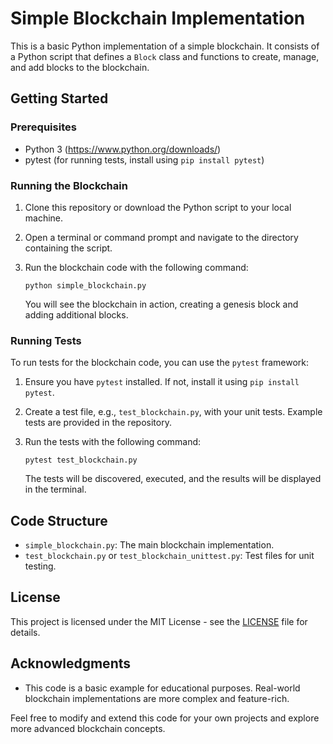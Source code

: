 # Simple Blockchain Implementation
This is a basic Python implementation of a simple blockchain. It consists of a Python script that defines a `Block` class and functions to create, manage, and add blocks to the blockchain.

## Getting Started

### Prerequisites

- Python 3 (https://www.python.org/downloads/)
- pytest (for running tests, install using `pip install pytest`)

### Running the Blockchain

1. Clone this repository or download the Python script to your local machine.

2. Open a terminal or command prompt and navigate to the directory containing the script.

3. Run the blockchain code with the following command:
    ```
    python simple_blockchain.py
    ```
    You will see the blockchain in action, creating a genesis block and adding additional blocks.

### Running Tests

To run tests for the blockchain code, you can use the `pytest` framework:

1. Ensure you have `pytest` installed. If not, install it using `pip install pytest`.

2. Create a test file, e.g., `test_blockchain.py`, with your unit tests. Example tests are provided in the repository.

3. Run the tests with the following command:

    ```
    pytest test_blockchain.py
    ```

    The tests will be discovered, executed, and the results will be displayed in the terminal.

## Code Structure

- `simple_blockchain.py`: The main blockchain implementation.
- `test_blockchain.py` or `test_blockchain_unittest.py`: Test files for unit testing.

## License

This project is licensed under the MIT License - see the [LICENSE](LICENSE) file for details.

## Acknowledgments

- This code is a basic example for educational purposes. Real-world blockchain implementations are more complex and feature-rich.

Feel free to modify and extend this code for your own projects and explore more advanced blockchain concepts.
